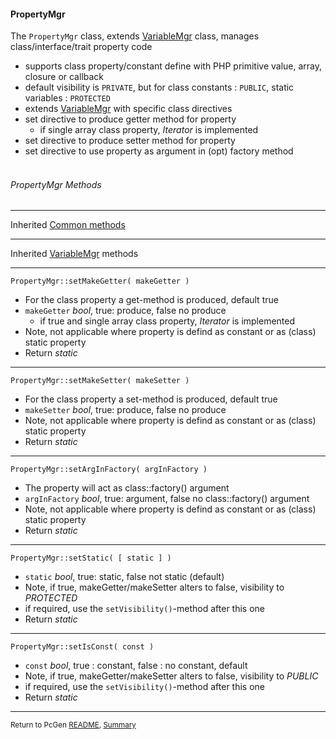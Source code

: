 [comment]: # (This file is part of PcGen, PHP Code Generation support package. Copyright 2020 Kjell-Inge Gustafsson, kigkonsult, All rights reserved, licence GPL 3.0)

#### PropertyMgr

The ```PropertyMgr``` class, extends [VariableMgr] class, manages class/interface/trait property code

 * supports class property/constant define with PHP primitive value, array,  closure or callback 
 * default visibility is ```PRIVATE```, but for class constants : ```PUBLIC```, static variables : ```PROTECTED```
 * extends [VariableMgr]  with specific class directives
 * set directive to produce getter method for property
   * if single array class property, _Iterator_ is implemented
 * set directive to produce setter method for property
 * set directive to use property as argument in (opt) factory method 
<br><br>

###### PropertyMgr Methods

---

Inherited [Common methods]

---

Inherited [VariableMgr] methods

---

```PropertyMgr::setMakeGetter( makeGetter )```

 * For the class property a get-method is produced, default true
 * ```makeGetter``` _bool_, true: produce, false no produce
   * if true and single array class property, _Iterator_ is implemented
 * Note, not applicable where property is defind as constant or as (class) static property
* Return _static_
---

```PropertyMgr::setMakeSetter( makeSetter )```

 * For the class property a set-method is produced, default true
 * ```makeSetter``` _bool_, true: produce, false no produce
 * Note, not applicable where property is defind as constant or as (class) static property
 * Return _static_
---

```PropertyMgr::setArgInFactory( argInFactory )```

 * The property will act as class::factory() argument
 * ```argInFactory``` _bool_, true: argument, false no class::factory() argument
 * Note, not applicable where property is defind as constant or as (class) static property
 * Return _static_
---

```PropertyMgr::setStatic( [ static ] )```

 * ```static``` _bool_, true: static, false not static (default)
 * Note, if true, makeGetter/makeSetter alters to false, visibility to _PROTECTED_
 * if required, use the ```setVisibility()```-method after this one
 * Return _static_
---

```PropertyMgr::setIsConst( const )```

 * ```const``` _bool_, true : constant, false : no constant, default 
 * Note, if true, makeGetter/makeSetter alters to false, visibility to _PUBLIC_
 * if required, use the ```setVisibility()```-method after this one
 * Return _static_
---

<small>Return to PcGen [README], [Summary]</small> 

[Common methods]:CommonMethods.md
[README]:../README.md
[Summary]:Summary.md
[VariableMgr]:VariableMgr.md
